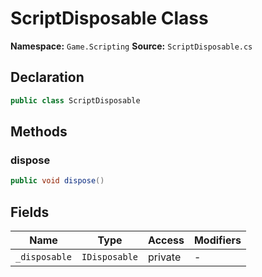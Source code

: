 # ScriptDisposable Class

**Namespace:** `Game.Scripting`
**Source:** `ScriptDisposable.cs`

## Declaration

```csharp
public class ScriptDisposable
```

## Methods

### dispose

```csharp
public void dispose()
```

## Fields

| Name | Type | Access | Modifiers |
|------|------|--------|-----------|
| `_disposable` | `IDisposable` | private | - |

